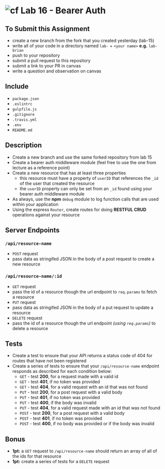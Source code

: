 ![cf](https://i.imgur.com/7v5ASc8.png) Lab 16 - Bearer Auth
======

## To Submit this Assignment
  * create a new branch from the fork that you created yesterday (lab-15)
  * write all of your code in a directory named `lab-` + `<your name>` **e.g.** `lab-brian`
  * push to your repository
  * submit a pull request to this repository
  * submit a link to your PR in canvas
  * write a question and observation on canvas

## Include
  * `package.json`
  * `.eslintrc`
  * `gulpfile.js`
  * `.gitignore`
  * `.travis.yml`
  * `.env`
  * `README.md`

## Description
  * Create a new branch and use the same forked repository from lab 15
  * Create a bearer auth middleware module (feel free to use the one from lecture as a reference point)
  * Create a new resource that has at least three properties
    * this resource must have a property of `userID` that references the `_id` of the user that created the resource
    * the `userID` property can only be set from an `_id` found using your bearer auth middleware module
  * As always, use the **npm** `debug` module to log function calls that are used within your application
  * Using the express `Router`, create routes for doing **RESTFUL CRUD** operations against your resource

## Server Endpoints
### `/api/resource-name`
* `POST` request
 * pass data as stringifed JSON in the body of a post request to create a new resource

### `/api/resource-name/:id`
* `GET` request
 * pass the id of a resource though the url endpoint to `req.params` to fetch a resource   
* `PUT` request
 * pass data as stringifed JSON in the body of a put request to update a resource
* `DELETE` request
 * pass the id of a resource though the url endpoint *(using `req.params`)* to delete a resource   

## Tests
* Create a test to ensure that your API returns a status code of 404 for routes that have not been registered
* Create a series of tests to ensure that your `/api/resource-name` endpoint responds as described for each condition below:
  * `GET` - test **200**, for a request made with a valid id
  * `GET` - test **401**, if no token was provided
  * `GET` - test **404**, for a valid request with an id that was not found
  * `PUT` - test **200**, for a post request with a valid body
  * `PUT` - test **401**, if no token was provided
  * `PUT` - test **400**, if the body was invalid
  * `PUT` - test **404**, for a valid request made with an id that was not found
  * `POST` - test **200**, for a post request with a valid body
  * `POST` - test **401**, if no token was provided
  * `POST` - test **400**, if no body was provided or if the body was invalid

## Bonus
* **1pt:** a `GET` request to `/api/resource-name` should return an array of all of the ids for that resource
* **1pt:** create a series of tests for a `DELETE` request
